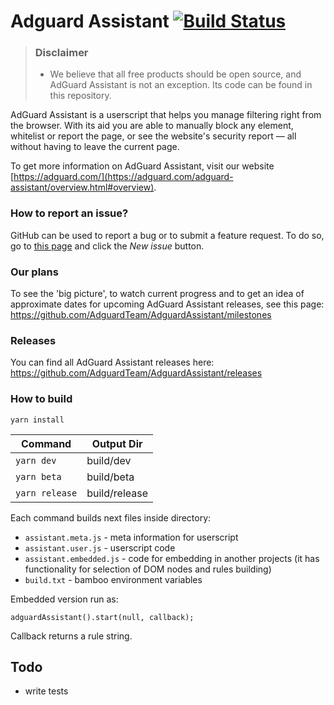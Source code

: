 # Adguard Assistant [![Build Status](https://travis-ci.com/AdguardTeam/AdguardAssistant.svg?branch=master)](https://travis-ci.com/AdguardTeam/AdguardAssistant)
> ### Disclaimer
> * We believe that all free products should be open source, and AdGuard Assistant is not an exception. Its code can be found in this repository.

AdGuard Assistant is a userscript that helps you manage filtering right from the browser. With its aid you are able to manually block any element, whitelist or report the page, or see the website's security report — all without having to leave the current page.

To get more information on AdGuard Assistant, visit our website [https://adguard.com/](https://adguard.com/adguard-assistant/overview.html#overview).

### How to report an issue?

GitHub can be used to report a bug or to submit a feature request. To do so, go to [this page](https://github.com/AdguardTeam/AdguardAssistant/issues) and click the *New issue* button.

### Our plans

To see the 'big picture', to watch current progress and to get an idea of approximate dates for upcoming AdGuard Assistant releases, see this page: https://github.com/AdguardTeam/AdguardAssistant/milestones

### Releases

You can find all AdGuard Assistant releases here: https://github.com/AdguardTeam/AdguardAssistant/releases

### How to build

`yarn install`

| Command           | Output Dir    |
|-------------------|---------------|
| `yarn dev`        | build/dev     |
| `yarn beta`       | build/beta    |
| `yarn release`    | build/release |

Each command builds next files inside directory:
- `assistant.meta.js` - meta information for userscript
- `assistant.user.js` - userscript code
- `assistant.embedded.js` - code for embedding in another projects (it has functionality for selection of DOM nodes and rules building)
- `build.txt` - bamboo environment variables


Embedded version run as:

```
adguardAssistant().start(null, callback);
```

Сallback returns a rule string.

## Todo

- write tests